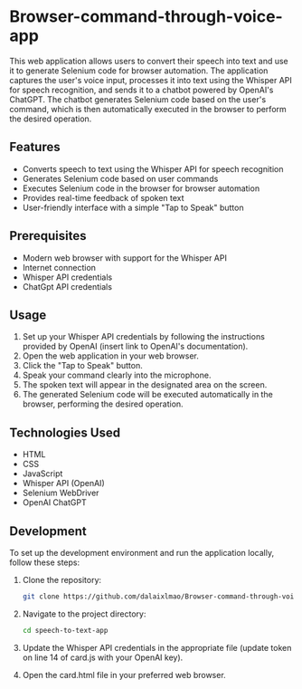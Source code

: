 # Browser-command-through-voice-app

This web application allows users to convert their speech into text and use it to generate Selenium code for browser automation. The application captures the user's voice input, processes it into text using the Whisper API for speech recognition, and sends it to a chatbot powered by OpenAI's ChatGPT. The chatbot generates Selenium code based on the user's command, which is then automatically executed in the browser to perform the desired operation.

## Features

- Converts speech to text using the Whisper API for speech recognition
- Generates Selenium code based on user commands
- Executes Selenium code in the browser for browser automation
- Provides real-time feedback of spoken text
- User-friendly interface with a simple "Tap to Speak" button

## Prerequisites

- Modern web browser with support for the Whisper API
- Internet connection
- Whisper API credentials 
- ChatGpt API credentials

## Usage

1. Set up your Whisper API credentials by following the instructions provided by OpenAI (insert link to OpenAI's documentation).
2. Open the web application in your web browser.
3. Click the "Tap to Speak" button.
4. Speak your command clearly into the microphone.
5. The spoken text will appear in the designated area on the screen.
6. The generated Selenium code will be executed automatically in the browser, performing the desired operation.

## Technologies Used

- HTML
- CSS
- JavaScript
- Whisper API (OpenAI)
- Selenium WebDriver
- OpenAI ChatGPT

## Development

To set up the development environment and run the application locally, follow these steps:

1. Clone the repository:

   ```bash
   git clone https://github.com/dalaixlmao/Browser-command-through-voice-app.git
   ```

2. Navigate to the project directory:
   ```bash
   cd speech-to-text-app
   ```
   
3. Update the Whisper API credentials in the appropriate file (update token on line 14 of card.js with your OpenAI key).
   
4. Open the card.html file in your preferred web browser.
